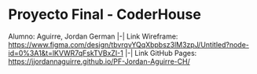 ﻿# Proyecto Final - CoderHouse
 Alumno: Aguirre, Jordan German |-| Link Wireframe: https://www.figma.com/design/tbvrqvYQqXbpbsz3lM3zpJ/Untitled?node-id=0%3A1&t=lKVWR7qFskTVBxZI-1 |-| Link GitHub Pages: https://jjordannaguirre.github.io/PF-Jordan-Aguirre-CH/

